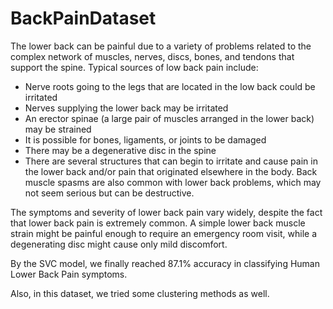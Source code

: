 # BackPainDataset


The lower back can be painful due to a variety of problems related to the complex network of muscles, nerves, discs, bones, and tendons that support the spine. Typical sources of low back pain include:

- Nerve roots going to the legs that are located in the low back could be irritated
- Nerves supplying the lower back may be irritated
- An erector spinae (a large pair of muscles arranged in the lower back) may be strained
- It is possible for bones, ligaments, or joints to be damaged
- There may be a degenerative disc in the spine
- There are several structures that can begin to irritate and cause pain in the lower back and/or pain that originated elsewhere in the body. Back muscle spasms are also common with lower back problems, which may not seem serious but can be destructive.

The symptoms and severity of lower back pain vary widely, despite the fact that lower back pain is extremely common. A simple lower back muscle strain might be painful enough to require an emergency room visit, while a degenerating disc might cause only mild discomfort.


By the SVC model, we finally reached 87.1% accuracy in classifying Human Lower Back Pain symptoms.

Also, in this dataset, we tried some clustering methods as well.
